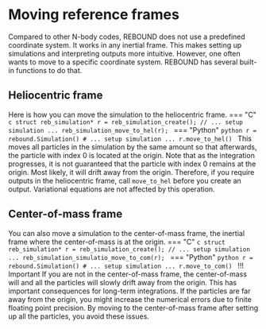 # Moving reference frames
Compared to other N-body codes, REBOUND does not use a predefined coordinate system. 
It works in any inertial frame.
This makes setting up simulations and interpreting outputs more intuitive. 
However, one often wants to move to a specific coordinate system.
REBOUND has several built-in functions to do that.

## Heliocentric frame
Here is how you can move the simulation to the heliocentric frame.
=== "C"
    ```c
    struct reb_simulation* r = reb_simulation_create();
    // ... setup simulation ...
    reb_simulation_move_to_hel(r);
    ```
=== "Python"
    ```python
    r = rebound.Simulation()
    # ... setup simulation ...
    r.move_to_hel()
    ```
This moves all particles in the simulation by the same amount so that afterwards, the particle with index 0 is located at the origin. 
Note that as the integration progresses, it is not guaranteed that the particle with index 0 remains at the origin. 
Most likely, it will drift away from the origin. 
Therefore, if you require outputs in the heliocentric frame, call `move_to_hel` before you create an output. 
Variational equations are not affected by this operation.

## Center-of-mass frame
You can also move a simulation to the center-of-mass frame, the inertial frame where the center-of-mass is at the origin. 
=== "C"
    ```c
    struct reb_simulation* r = reb_simulation_create();
    // ... setup simulation ...
    reb_simulation_simulatio_move_to_com(r);
    ```
=== "Python"
    ```python
    r = rebound.Simulation()
    # ... setup simulation ...
    r.move_to_com()
    ```
!!! Important
    If you are not in the center-of-mass frame, the center-of-mass will and all the particles will slowly drift away from the origin. 
    This has important consequences for long-term integrations. 
    If the particles are far away from the origin, you might increase the numerical errors due to finite floating point precision. 
    By moving to the center-of-mass frame after setting up all the particles, you avoid these issues.

